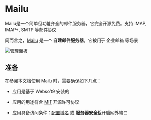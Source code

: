 # Mailu

Mailu是一个简单但功能齐全的邮件服务器，它完全开源免费。支持 IMAP, IMAP+, SMTP 等邮件协议

简而言之，[Mailu](https://mailu.io/) 是一个 **自建邮件服务器**，它被用于 企业邮箱  等场景


![管理面板](https://libs.websoft9.com/Websoft9/DocsPicture/zh/mailu/mailu-gui-websoft9.png)


## 准备

在参阅本文档使用 Mailu 时，需要确保如下几点：

- 应用是基于 Websoft9 安装的

- 应用的用途符合 [MIT](https://opensource.org/licenses/MIT) 开源许可协议

- 应用具备访问条件：[配置域名](./guide/appsetdomain) 或 **服务器安全组**开启网外端口